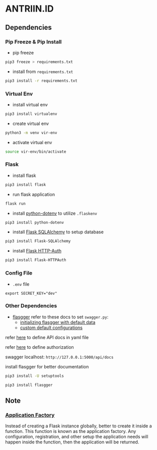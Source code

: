 # ANTRIIN.ID

## Dependencies

### Pip Freeze & Pip Install

* pip freeze
```sh
pip3 freeze > requirements.txt
```

* install from `requirements.txt`
```sh
pip3 install -r requirements.txt
```

### Virtual Env

* install virtual env
```sh
pip3 install virtualenv
```

* create virtual env
```sh
python3 -m venv vir-env
```

* activate virtual env
```sh
source vir-env/bin/activate
```

### Flask

* install flask
```sh
pip3 install flask
```

* run flask application
```sh
flask run
```

* install [python-dotenv](https://pypi.org/project/python-dotenv/) to utilize `.flaskenv`
```sh
pip3 install python-dotenv
```

* install [Flask SQLAlchemy](https://flask-sqlalchemy.palletsprojects.com/en/2.x/quickstart/#installation) to setup database
```sh
pip3 install Flask-SQLAlchemy
```

* install [Flask HTTP-Auth](https://flask-httpauth.readthedocs.io/en/latest/)
```sh
pip3 install Flask-HTTPAuth
```

### Config File

* `.env` file
```
export SECRET_KEY="dev"
```

### Other Dependencies

* [flasgger](https://github.com/flasgger/flasgger)
refer to these docs to set `swagger.py`:
    * [initializing flasgger with default data](https://github.com/flasgger/flasgger#initializing-flasgger-with-default-data)
    * [custom default configurations](https://github.com/flasgger/flasgger#customize-default-configurations)

refer [here](https://github.com/flasgger/flasgger#using-external-yaml-files) to define API docs in yaml file

refer [here](https://swagger.io/docs/specification/2-0/authentication/) to define authorization

swagger localhost: `http://127.0.0.1:5000/api/docs`

install flasgger for better documentation
```sh
pip3 install -U setuptools
```

```sh
pip3 install flasgger
```

## Note

### [Application Factory](https://flask.palletsprojects.com/en/2.1.x/tutorial/factory/)
Instead of creating a Flask instance globally, better to create it inside a function. This function is known as the application factory. Any configuration, registration, and other setup the application needs will happen inside the function, then the application will be returned.

